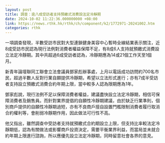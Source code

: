 ```yaml
---
layout: post
title: 調查：逾八成受訪者支持預繳式消費設法定冷靜期
date: 2024-10-02 11:22:36.000000000 +08:00
link: https://news.rthk.hk/rthk/ch/component/k2/1772971-20241002.htm
categories: rthk
---
```


一項調查發現，半數受訪市民對大型連鎖健身美容中心暫時全線結業表示關注，近8成受訪市民認為現行法例對消費者權益保障不足，有8成6人支持就預繳式消費設立法定冷靜期。其中共超過6成受訪者認為，冷靜期應為14或21個工作天至1個月。

新青年論壇聯同工聯會立法會議員鄧家彪辦事處，上月以電話成功訪問約700名市民，超過半數人反對行業自願提供冷靜期，希望以立法形式進行；亦有7成半受訪者支持設立預繳式消費合約年期上限，當中較多人認為限期應為1年。

鄧家彪說，現行法例不足以保障消費者權益，建議盡快設立法定冷靜期，相信可保障消費者及銷售員。而針對業界提倡的自願性冷靜期建議，由於缺乏行業準則，個別商戶提供的自願性冷靜期過短，亦有不良商戶擅自設置門檻限制消費者履行取消合約權利等，會削弱冷靜期作用，因此做法可行性不高。

他又指出，雖然調查中受訪者支持就預繳式合約期設立上限，但支持比率較法定冷靜期低，認為有關做法或影響商戶投資決定，需要平衡業界利益，而當局並未就合約年期上限進行諮詢，所以應優先設立法定冷靜期，同時留意社會各界的意見。
